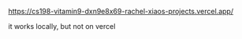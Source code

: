 https://cs198-vitamin9-dxn9e8x69-rachel-xiaos-projects.vercel.app/

it works locally, but not on vercel
